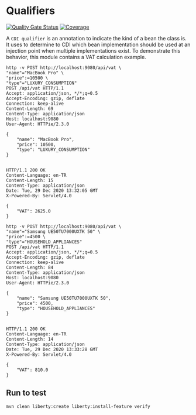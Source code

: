 # Qualifiers
[![Quality Gate Status](https://sonarcloud.io/api/project_badges/measure?project=org.jugistanbul%3Aqualifiers&metric=alert_status)](https://sonarcloud.io/dashboard?id=org.jugistanbul%3Aqualifiers)
[![Coverage](https://sonarcloud.io/api/project_badges/measure?project=org.jugistanbul%3Aqualifiers&metric=coverage)](https://sonarcloud.io/dashboard?id=org.jugistanbul%3Aqualifiers)

A `CDI qualifier` is an annotation to indicate the kind of a bean the class is. It uses to determine to CDI which bean implementation should be used at an injection point when multiple implementations exist. To demonstrate this behavior, this module contains a VAT calculation example.

```shell script
http -v POST http://localhost:9080/api/vat \
"name"="MacBook Pro" \
"price":=10500 \
"type"="LUXURY_CONSUMPTION"
POST /api/vat HTTP/1.1
Accept: application/json, */*;q=0.5
Accept-Encoding: gzip, deflate
Connection: keep-alive
Content-Length: 69
Content-Type: application/json
Host: localhost:9080
User-Agent: HTTPie/2.3.0

{
    "name": "MacBook Pro",
    "price": 10500,
    "type": "LUXURY_CONSUMPTION"
}


HTTP/1.1 200 OK
Content-Language: en-TR
Content-Length: 15
Content-Type: application/json
Date: Tue, 29 Dec 2020 13:32:05 GMT
X-Powered-By: Servlet/4.0

{
    "VAT": 2625.0
}

http -v POST http://localhost:9080/api/vat \
"name"="Samsung UE50TU7000UXTK 50" \
"price":=4500 \
"type"="HOUSEHOLD_APPLIANCES"
POST /api/vat HTTP/1.1
Accept: application/json, */*;q=0.5
Accept-Encoding: gzip, deflate
Connection: keep-alive
Content-Length: 84
Content-Type: application/json
Host: localhost:9080
User-Agent: HTTPie/2.3.0

{
    "name": "Samsung UE50TU7000UXTK 50",
    "price": 4500,
    "type": "HOUSEHOLD_APPLIANCES"
}


HTTP/1.1 200 OK
Content-Language: en-TR
Content-Length: 14
Content-Type: application/json
Date: Tue, 29 Dec 2020 13:33:28 GMT
X-Powered-By: Servlet/4.0

{
    "VAT": 810.0
}
```

## Run to test
```shell
mvn clean liberty:create liberty:install-feature verify
```

